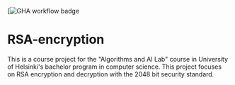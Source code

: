 [![GHA workflow badge](https://github.com/simkatti/RSA-encryption/actions/workflows/pylint.yml)

# RSA-encryption

This is a course project for the "Algorithms and AI Lab" course in University of Helsinki's bachelor program in computer science. This project focuses on RSA encryption and decryption with the 2048 bit security standard.
